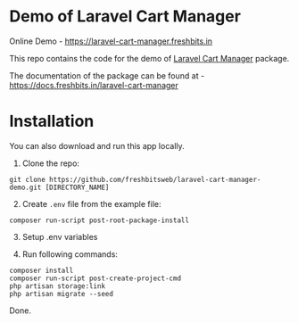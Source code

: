 # Demo of Laravel Cart Manager

Online Demo - https://laravel-cart-manager.freshbits.in

This repo contains the code for the demo of [Laravel Cart Manager](https://github.com/freshbitsweb/laravel-cart-manager) package.

The documentation of the package can be found at - https://docs.freshbits.in/laravel-cart-manager

# Installation

You can also download and run this app locally.

1) Clone the repo:
```
git clone https://github.com/freshbitsweb/laravel-cart-manager-demo.git [DIRECTORY_NAME]
```

2) Create `.env` file from the example file:
```
composer run-script post-root-package-install
```

3) Setup .env variables

4) Run following commands:
```
composer install
composer run-script post-create-project-cmd
php artisan storage:link
php artisan migrate --seed
```

Done.
